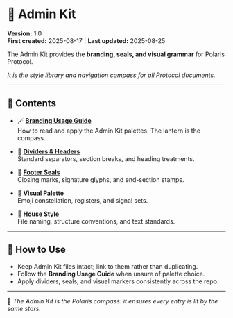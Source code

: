 # 🏮 Admin Kit

**Version:** 1.0  
**First created:** 2025-08-17 | **Last updated:** 2025-08-25  

The Admin Kit provides the **branding, seals, and visual grammar** for Polaris Protocol.

*It is the style library and navigation compass for all Protocol documents.*

---

## 📑 Contents

- 🪄 [**Branding Usage Guide**](./🪄_usage_guide.md)  
  How to read and apply the Admin Kit palettes. The lantern is the compass.  

- 🎏 [**Dividers & Headers**](./🎏_dividers_and_headers.md)  
  Standard separators, section breaks, and heading treatments.  

- 🐾 [**Footer Seals**](./🐾_footer_seals.md)  
  Closing marks, signature glyphs, and end-section stamps.  

- 🧿 [**Visual Palette**](./🧿_visual_palette.md)  
  Emoji constellation, registers, and signal sets.  

- 🔮 [**House Style**](./🔮_house_style.md)  
  File naming, structure conventions, and text standards.  

---

## 🔖 How to Use

- Keep Admin Kit files intact; link to them rather than duplicating.  
- Follow the **Branding Usage Guide** when unsure of palette choice.  
- Apply dividers, seals, and visual markers consistently across the repo.  

---

📌 *The Admin Kit is the Polaris compass: it ensures every entry is lit by the same stars.*  
